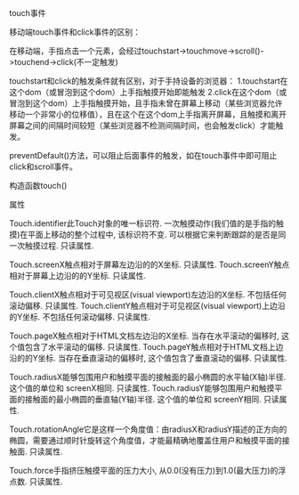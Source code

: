 touch事件

移动端touch事件和click事件的区别：

在移动端，手指点击一个元素，会经过touchstart->touchmove->scroll()->touchend->click(不一定触发)

touchstart和click的触发条件就有区别，对于手持设备的浏览器：
1.touchstart在这个dom（或冒泡到这个dom）上手指触摸开始即能触发
2.click在这个dom（或冒泡到这个dom）上手指触摸开始，且手指未曾在屏幕上移动（某些浏览器允许移动一个非常小的位移值），且在这个在这个dom上手指离开屏幕，且触摸和离开屏幕之间的间隔时间较短（某些浏览器不检测间隔时间，也会触发click）才能触发。

preventDefault()方法，可以阻止后面事件的触发，如在touch事件中即可阻止click和scroll事件。

构造函数touch()

属性

Touch.identifier此Touch对象的唯一标识符. 一次触摸动作(我们值的是手指的触摸)在平面上移动的整个过程中, 该标识符不变. 可以根据它来判断跟踪的是否是同一次触摸过程. 只读属性.

Touch.screenX触点相对于屏幕左边沿的的X坐标. 只读属性.
Touch.screenY触点相对于屏幕上边沿的的Y坐标. 只读属性.

Touch.clientX触点相对于可见视区(visual viewport)左边沿的X坐标. 不包括任何滚动偏移. 只读属性.
Touch.clientY触点相对于可见视区(visual viewport)上边沿的Y坐标. 不包括任何滚动偏移. 只读属性.

Touch.pageX触点相对于HTML文档左边沿的X坐标. 当存在水平滚动的偏移时, 这个值包含了水平滚动的偏移. 只读属性.
Touch.pageY触点相对于HTML文档上边沿的的Y坐标. 当存在垂直滚动的偏移时, 这个值包含了垂直滚动的偏移. 只读属性.

Touch.radiusX能够包围用户和触摸平面的接触面的最小椭圆的水平轴(X轴)半径. 这个值的单位和 screenX相同. 只读属性.
Touch.radiusY能够包围用户和触摸平面的接触面的最小椭圆的垂直轴(Y轴)半径. 这个值的单位和 screenY相同. 只读属性.

Touch.rotationAngle它是这样一个角度值：由radiusX和radiusY描述的正方向的椭圆，需要通过顺时针旋转这个角度值，才能最精确地覆盖住用户和触摸平面的接触面. 只读属性.

Touch.force手指挤压触摸平面的压力大小, 从0.0(没有压力)到1.0(最大压力)的浮点数. 只读属性.











